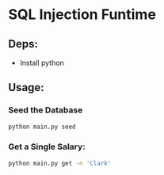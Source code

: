 # SQL Injection Funtime

## Deps:
* Install python



## Usage:

### Seed the Database
```sh
python main.py seed
```


### Get a Single Salary:
```sh
python main.py get -n 'Clark'
```


